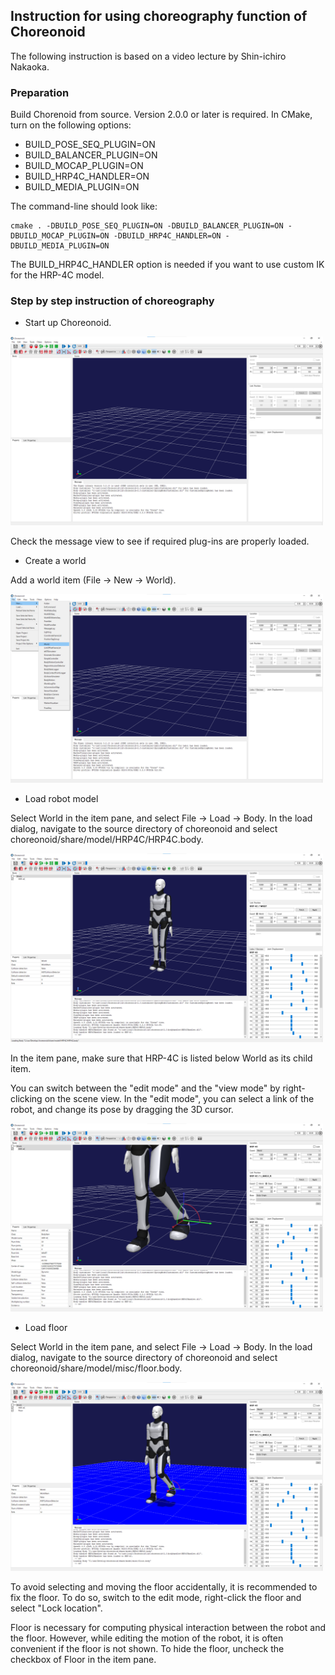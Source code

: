 ## Instruction for using choreography function of Choreonoid

The following instruction is based on a video lecture by Shin-ichiro Nakaoka.

### Preparation

Build Chorenoid from source.
Version 2.0.0 or later is required.
In CMake, turn on the following options:
- BUILD_POSE_SEQ_PLUGIN=ON
- BUILD_BALANCER_PLUGIN=ON
- BUILD_MOCAP_PLUGIN=ON
- BUILD_HRP4C_HANDLER=ON
- BUILD_MEDIA_PLUGIN=ON

The command-line should look like:
```
cmake . -DBUILD_POSE_SEQ_PLUGIN=ON -DBUILD_BALANCER_PLUGIN=ON -DBUILD_MOCAP_PLUGIN=ON -DBUILD_HRP4C_HANDLER=ON -DBUILD_MEDIA_PLUGIN=ON 
```

The BUILD_HRP4C_HANDLER option is needed if you want to use custom IK for the HRP-4C model.

### Step by step instruction of choreography

- Start up Choreonoid.
<img src="fig/dance/screen1.png" width="500"/>

Check the message view to see if required plug-ins are properly loaded.

- Create a world

Add a world item (File -> New -> World).

<img src="fig/dance/screen2.png" width="500"/>

- Load robot model

Select World in the item pane, and select File -> Load -> Body.
In the load dialog, navigate to the source directory of choreonoid and select choreonoid/share/model/HRP4C/HRP4C.body.

<img src="fig/dance/screen3.png" width="500"/>

In the item pane, make sure that HRP-4C is listed below World as its child item.

You can switch between the "edit mode" and the "view mode" by right-clicking on the scene view.
In the "edit mode", you can select a link of the robot, and change its pose by dragging the 3D cursor.

<img src="fig/dance/screen4.png" width="500"/>

- Load floor

Select World in the item pane, and select File -> Load -> Body.
In the load dialog, navigate to the source directory of choreonoid and select choreonoid/share/model/misc/floor.body.

<img src="fig/dance/screen5.png" width="500"/>

To avoid selecting and moving the floor accidentally, it is recommended to fix the floor.
To do so, switch to the edit mode, right-click the floor and select "Lock location".

Floor is necessary for computing physical interaction between the robot and the floor.
However, while editing the motion of the robot, it is often convenient if the floor is not shown.
To hide the floor, uncheck the checkbox of Floor in the item pane.


